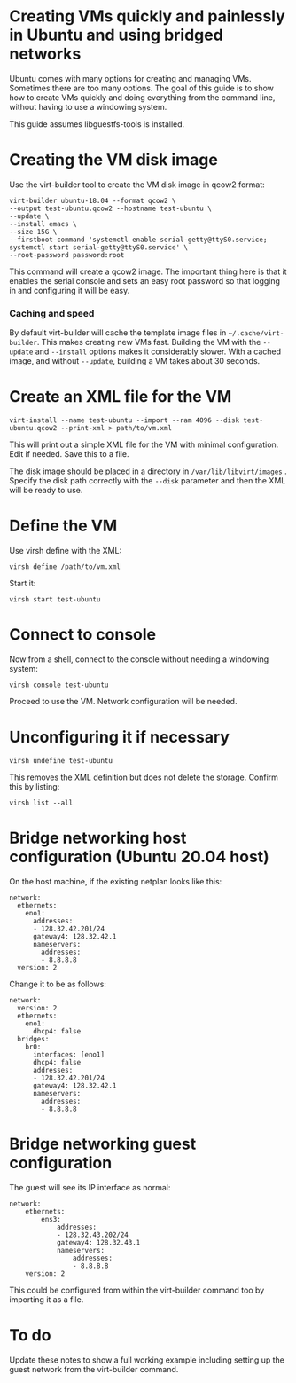# Creating VMs quickly and painlessly in Ubuntu and using bridged networks

Ubuntu comes with many options for creating and managing VMs. Sometimes there are too many options. The goal 
of this guide is to show how to create VMs quickly and doing everything from the command line, without
having to use a windowing system.

This guide assumes libguestfs-tools is installed.

# Creating the VM disk image

Use the virt-builder tool to create the VM disk image in qcow2 format:

    virt-builder ubuntu-18.04 --format qcow2 \
    --output test-ubuntu.qcow2 --hostname test-ubuntu \
    --update \
    --install emacs \
    --size 15G \
    --firstboot-command 'systemctl enable serial-getty@ttyS0.service; systemctl start serial-getty@ttyS0.service' \
    --root-password password:root

This command will create a qcow2 image. The important thing here is that it enables the serial console and sets an easy root password
so that logging in and configuring it will be easy.

### Caching and speed

By default virt-builder will cache the template image files in `~/.cache/virt-builder`. This makes creating new VMs fast.
Building the VM with the `--update` and `--install` options makes it considerably slower. With a cached image, and without `--update`, building a VM
takes about 30 seconds.

# Create an XML file for the VM

    virt-install --name test-ubuntu --import --ram 4096 --disk test-ubuntu.qcow2 --print-xml > path/to/vm.xml

This will print out a simple XML file for the VM with minimal configuration. Edit if needed. Save this to a file.

The disk image should be placed in a directory in `/var/lib/libvirt/images` . Specify the disk path correctly with the `--disk` parameter
and then the XML will be ready to use.

# Define the VM

Use virsh define with the XML:

    virsh define /path/to/vm.xml

Start it:

    virsh start test-ubuntu

# Connect to console

Now from a shell, connect to the console without needing a windowing system:

    virsh console test-ubuntu

Proceed to use the VM. Network configuration will be needed.

# Unconfiguring it if necessary

    virsh undefine test-ubuntu

This removes the XML definition but does not delete the storage. Confirm this by listing:

    virsh list --all

# Bridge networking host configuration (Ubuntu 20.04 host)

On the host machine, if the existing netplan looks like this:

    network:
      ethernets:
        eno1:
          addresses:
          - 128.32.42.201/24
          gateway4: 128.32.42.1
          nameservers:
            addresses:
            - 8.8.8.8
      version: 2

Change it to be as follows:

    network:
      version: 2
      ethernets:
        eno1:
          dhcp4: false
      bridges:
        br0:
          interfaces: [eno1]
          dhcp4: false
          addresses:
          - 128.32.42.201/24
          gateway4: 128.32.42.1
          nameservers:
            addresses:
            - 8.8.8.8

# Bridge networking guest configuration

The guest will see its IP interface as normal:

    network:
        ethernets:
            ens3:
                addresses:
                - 128.32.43.202/24
                gateway4: 128.32.43.1
                nameservers:
                    addresses:
                    - 8.8.8.8
        version: 2

This could be configured from within the virt-builder command too by importing it as a file. 

# To do

Update these notes to show a full working example including setting up the guest network from the virt-builder command.
